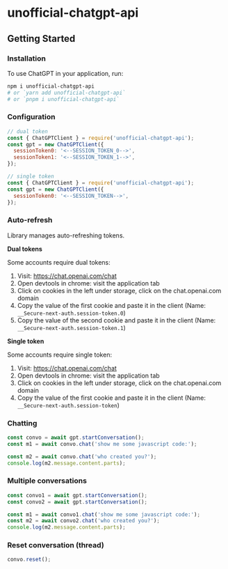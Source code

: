 # unofficial-chatgpt-api

## Getting Started

### Installation

To use ChatGPT in your application, run:

```bash
npm i unofficial-chatgpt-api
# or `yarn add unofficial-chatgpt-api`
# or `pnpm i unofficial-chatgpt-api`
```

### Configuration

```js
// dual token
const { ChatGPTClient } = require('unofficial-chatgpt-api');
const gpt = new ChatGPTClient({
  sessionToken0: '<--SESSION_TOKEN_0-->',
  sessionToken1: '<--SESSION_TOKEN_1-->',
});
```

```js
// single token
const { ChatGPTClient } = require('unofficial-chatgpt-api');
const gpt = new ChatGPTClient({
  sessionToken0: '<--SESSION_TOKEN-->',
});
```

### Auto-refresh

Library manages auto-refreshing tokens.

**Dual tokens**

Some accounts require dual tokens:

1. Visit: https://chat.openai.com/chat
2. Open devtools in chrome: visit the application tab
3. Click on cookies in the left under storage, click on the chat.openai.com domain
4. Copy the value of the first cookie and paste it in the client (Name: `__Secure-next-auth.session-token.0`)
5. Copy the value of the second cookie and paste it in the client (Name: `__Secure-next-auth.session-token.1`)

**Single token**

Some accounts require single token:

1. Visit: https://chat.openai.com/chat
2. Open devtools in chrome: visit the application tab
3. Click on cookies in the left under storage, click on the chat.openai.com domain
4. Copy the value of the first cookie and paste it in the client (Name: `__Secure-next-auth.session-token`)

### Chatting

```js
const convo = await gpt.startConversation();
const m1 = await convo.chat('show me some javascript code:');

const m2 = await convo.chat('who created you?');
console.log(m2.message.content.parts);
```

### Multiple conversations

```js
const convo1 = await gpt.startConversation();
const convo2 = await gpt.startConversation();

const m1 = await convo1.chat('show me some javascript code:');
const m2 = await convo2.chat('who created you?');
console.log(m2.message.content.parts);
```

### Reset conversation (thread)

```js
convo.reset();
```
